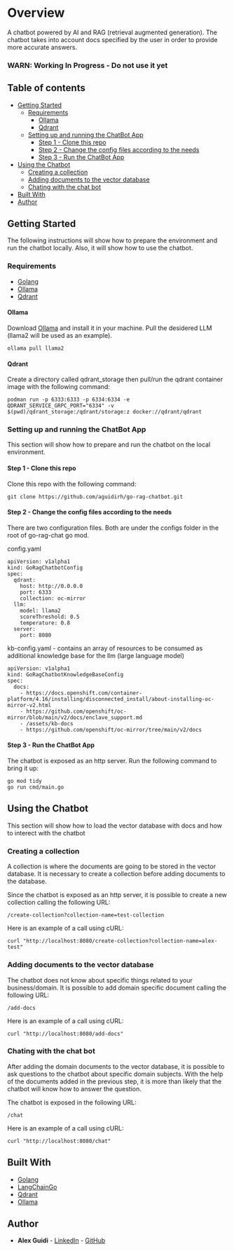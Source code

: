 # Overview
A chatbot powered by AI and RAG (retrieval augmented generation). The chatbot takes into account docs specified by the user in order to provide more accurate answers.

### WARN: Working In Progress - Do not use it yet

## Table of contents
* [Getting Started](#getting-started)
  * [Requirements](#requirements)
    * [Ollama](#ollama)
    * [Qdrant](#qdrant)
  * [Setting up and running the ChatBot App](#setting-up-and-running-the-chatbot-app)
    * [Step 1 - Clone this repo](#step-1---clone-this-repo)
    * [Step 2 - Change the config files according to the needs](#step-2---change-the-config-files-according-to-the-needs)
    * [Step 3 - Run the ChatBot App](#step-3---run-the-chatbot-app)
* [Using the Chatbot](#using-the-chatbot)
  * [Creating a collection](#creating-a-collection)
  * [Adding documents to the vector database](#adding-documents-to-the-vector-database)
  * [Chating with the chat bot](#chating-with-the-chat-bot)
* [Built With](#built-with)
* [Author](#author)

## Getting Started
The following instructions will show how to prepare the environment and run the chatbot locally. Also, it will show how to use the chatbot.

### Requirements
- [Golang](https://go.dev/)
- [Ollama](https://ollama.com/)
- [Qdrant](https://qdrant.tech/)

#### Ollama
Download [Ollama](https://ollama.com/) and install it in your machine. Pull the desidered LLM (llama2 will be used as an example).

```
ollama pull llama2
```

#### Qdrant
Create a directory called qdrant_storage then pull/run the qdrant container image with the following command:

```
podman run -p 6333:6333 -p 6334:6334 -e QDRANT_SERVICE_GRPC_PORT="6334" -v $(pwd)/qdrant_storage:/qdrant/storage:z docker://qdrant/qdrant
````

### Setting up and running the ChatBot App
This section will show how to prepare and run the chatbot on the local environment.

#### Step 1 - Clone this repo
Clone this repo with the following command:

```
git clone https://github.com/aguidirh/go-rag-chatbot.git
```

#### Step 2 - Change the config files according to the needs
There are two configuration files. Both are under the configs folder in the root of go-rag-chat go mod.

config.yaml 
```
apiVersion: v1alpha1
kind: GoRagChatbotConfig
spec:
  qdrant:
    host: http://0.0.0.0
    port: 6333
    collection: oc-mirror
  llm:
    model: llama2
    scoreThreshold: 0.5
    temperature: 0.8
  server:
    port: 8080

```

kb-config.yaml - contains an array of resources to be consumed as additional knowledge base for the llm (large language model)

```
apiVersion: v1alpha1
kind: GoRagChatbotKnowledgeBaseConfig
spec:
  docs:
    - https://docs.openshift.com/container-platform/4.16/installing/disconnected_install/about-installing-oc-mirror-v2.html
    - https://github.com/openshift/oc-mirror/blob/main/v2/docs/enclave_support.md
    - /assets/kb-docs
    - https://github.com/openshift/oc-mirror/tree/main/v2/docs

```

#### Step 3 - Run the ChatBot App
The chatbot is exposed as an http server. Run the following command to bring it up:

```
go mod tidy
go run cmd/main.go
```

## Using the Chatbot
This section will show how to load the vector database with docs and how to interect with the chatbot

### Creating a collection
A collection is where the documents are going to be stored in the vector database. It is necessary to create a collection before adding documents to the database.

Since the chatbot is exposed as an http server, it is possible to create a new collection calling the following URL:

```
/create-collection?collection-name=test-collection
```

Here is an example of a call using cURL:

```
curl "http://localhost:8080/create-collection?collection-name=alex-test"
```

### Adding documents to the vector database
The chatbot does not know about specific things related to your business/domain. It is possible to add domain specific document calling the following URL:

```
/add-docs
```

Here is an example of a call using cURL:

```
curl "http://localhost:8080/add-docs"
```

### Chating with the chat bot
After adding the domain documents to the vector database, it is possible to ask questions to the chatbot about specific domain subjects. With the help of the documents added in the previous step, it is more than likely that the chatbot will know how to answer the question.

The chatbot is exposed in the following URL:

```
/chat
```

Here is an example of a call using cURL:

```
curl "http://localhost:8080/chat"
```

## Built With

* [Golang](https://go.dev)
* [LangChainGo](https://github.com/tmc/langchaingo)
* [Qdrant](https://qdrant.tech/)
* [Ollama](https://ollama.com/)

## Author

* **Alex Guidi** - [LinkedIn](https://www.linkedin.com/in/alex-guidi) - [GitHub](https://github.com/aguidirh)
